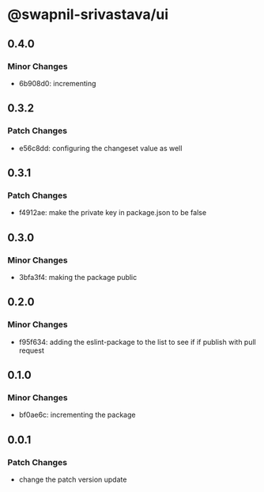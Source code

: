 # @swapnil-srivastava/ui

## 0.4.0

### Minor Changes

- 6b908d0: incrementing

## 0.3.2

### Patch Changes

- e56c8dd: configuring the changeset value as well

## 0.3.1

### Patch Changes

- f4912ae: make the private key in package.json to be false

## 0.3.0

### Minor Changes

- 3bfa3f4: making the package public

## 0.2.0

### Minor Changes

- f95f634: adding the eslint-package to the list to see if if publish with pull request

## 0.1.0

### Minor Changes

- bf0ae6c: incrementing the package

## 0.0.1

### Patch Changes

- change the patch version update

